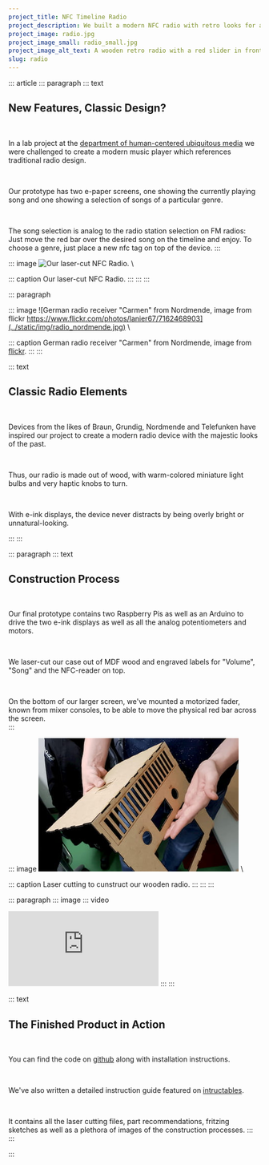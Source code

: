 ```yaml
---
project_title: NFC Timeline Radio
project_description: We built a modern NFC radio with retro looks for a project on media systems.
project_image: radio.jpg
project_image_small: radio_small.jpg
project_image_alt_text: A wooden retro radio with a red slider in front of a e-ink display.
slug: radio
---
```


::: article
::: paragraph
::: text
## New Features, Classic Design?

&nbsp;

In a lab project at the [department of human-centered ubiquitous media](https://www.en.um.informatik.uni-muenchen.de/index.html) we were challenged to create a modern music player which references traditional radio design.  

&nbsp; 

Our prototype has two e-paper screens, one showing the currently playing song and one showing a selection of songs of a particular genre.  

&nbsp; 

The song selection is analog to the radio station selection on FM radios: Just move the red bar over the desired song on the timeline and enjoy.
To choose a genre, just place a new nfc tag on top of the device.
::: 

::: image
![Our laser-cut NFC Radio.](../static/img/$project_image$) \

::: caption
Our laser-cut NFC Radio.
::: 
:::
:::

::: paragraph

::: image
![German radio receiver "Carmen" from Nordmende, image from flickr https://www.flickr.com/photos/lanier67/7162468903](../static/img/radio_nordmende.jpg) \

::: caption
German radio receiver "Carmen" from Nordmende, image from [flickr](https://www.flickr.com/photos/lanier67/7162468903).
:::
:::

::: text
## Classic Radio Elements

&nbsp;

Devices from the likes of Braun, Grundig, Nordmende and Telefunken have inspired our project to create a modern radio device with the majestic looks of the past.

&nbsp;

Thus, our radio is made out of wood, with warm-colored miniature light bulbs and very haptic knobs to turn.  

&nbsp;

With e-ink displays, the device never distracts by being overly bright or unnatural-looking.


:::
:::

::: paragraph
::: text
## Construction Process

&nbsp;

Our final prototype contains two Raspberry Pis as well as an Arduino to drive the two e-ink displays as well as all the analog potentiometers and motors.  

&nbsp;

We laser-cut our case out of MDF wood and engraved labels for "Volume", "Song" and the NFC-reader on top.

&nbsp;

On the bottom of our larger screen, we've mounted a motorized fader, known from mixer consoles, to be able to move the physical red bar across the screen.  
::: 

::: image
![A preview of the lasercut wooden frontal and top part of our radio.](../static/img/radio_construction.jpg) \

::: caption
Laser cutting to cunstruct our wooden radio.
::: 
:::
:::

::: paragraph
::: image
::: video
<iframe src="https://www.youtube.com/embed/Fbv3RyXO0YM" title="YouTube video of the NFC radio." frameborder="0" allow="accelerometer; autoplay; encrypted-media; gyroscope; picture-in-picture" allowfullscreen></iframe>
:::
:::

::: text
## The Finished Product in Action

&nbsp;

You can find the code on [github](https://github.com/benedikt-mayer/nfcradio) along with installation instructions. 

&nbsp;

We've also written a detailed instruction guide featured on [intructables](https://www.instructables.com/id/NFC-Timeline-Radio/).  

&nbsp;

It contains all the laser cutting files, part recommendations, fritzing sketches as well as a plethora of images of the construction processes.
:::
:::

:::